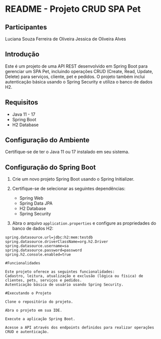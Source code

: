 # README - Projeto CRUD SPA Pet

## Participantes
 Luciana Souza Ferreira de Oliveira
 Jessica de Oliveira Alves

## Introdução
Este é um projeto de uma API REST desenvolvido em Spring Boot para gerenciar um SPA Pet, incluindo operações CRUD (Create, Read, Update, Delete) para serviços, cliente, pet e pedidos.
O projeto também inclui autenticação básica usando o Spring Security e utiliza o banco de dados H2.

## Requisitos

- Java 11 - 17
- Spring Boot
- H2 Database

## Configuração do Ambiente

Certifique-se de ter o Java 11 ou 17 instalado em seu sistema.

## Configuração do Spring Boot

1. Crie um novo projeto Spring Boot usando o Spring Initializer.
   
2. Certifique-se de selecionar as seguintes dependências:
   - Spring Web
   - Spring Data JPA
   - H2 Database
   - Spring Security

4. Abra o arquivo `application.properties` e configure as propriedades do banco de dados H2:

```properties
spring.datasource.url=jdbc:h2:mem:testdb
spring.datasource.driverClassName=org.h2.Driver
spring.datasource.username=sa
spring.datasource.password=password
spring.h2.console.enabled=true

#Funcionalidades

Este projeto oferece as seguintes funcionalidades:
Cadastro, leitura, atualização e exclusão (lógica ou física) de clientes, pets, serviços e pedidos.
Autenticação básica de usuário usando Spring Security.

#Executando o Projeto

Clone o repositório do projeto.

Abra o projeto em sua IDE.

Execute a aplicação Spring Boot.

Acesse a API através dos endpoints definidos para realizar operações CRUD e autenticação.
